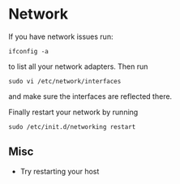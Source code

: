 # Network

If you have network issues run:
```shell
ifconfig -a
```
to list all your network adapters.
Then run 
```shell
sudo vi /etc/network/interfaces
```

and make sure the interfaces are reflected there.

Finally restart your network by running
```shell
sudo /etc/init.d/networking restart
```

## Misc
* Try restarting your host
